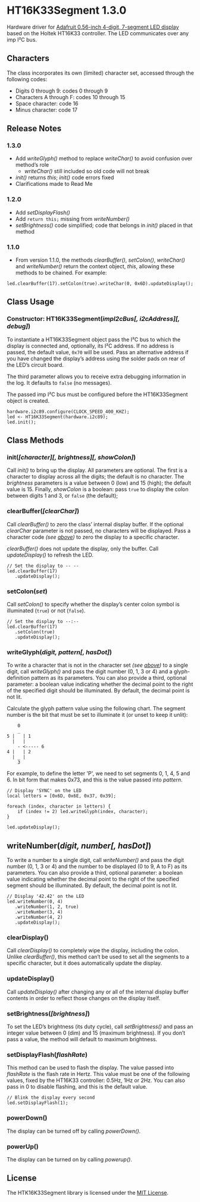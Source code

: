 # HT16K33Segment 1.3.0

Hardware driver for [Adafruit 0.56-inch 4-digit, 7-segment LED display](http://www.adafruit.com/products/878) based on the Holtek HT16K33 controller. The LED communicates over any imp I&sup2;C bus.

## Characters

The class incorporates its own (limited) character set, accessed through the following codes:

- Digits 0 through 9: codes 0 through 9
- Characters A through F: codes 10 through 15
- Space character: code 16
- Minus character: code 17

## Release Notes

### 1.3.0

- Add *writeGlyph()* method to replace *writeChar()* to avoid confusion over method’s role
    - *writeChar()* still included so old code will not break
- *init()* returns *this*; *init()* code errors fixed
- Clarifications made to Read Me

### 1.2.0

- Add *setDisplayFlash()*
- Add `return this;` missing from *writeNumber()*
- *setBrightness()* code simplified; code that belongs in *init()* placed in that method

### 1.1.0

- From version 1.1.0, the methods *clearBuffer()*, *setColon()*, *writeChar()* and *writeNumber()* return the context object, *this*, allowing these methods to be chained. For example:

```squirrel
led.clearBuffer(17).setColon(true).writeChar(0, 0x6D).updateDisplay();
```

## Class Usage

### Constructor: HT16K33Segment(*impI2cBus[, i2cAddress][, debug]*)

To instantiate a HT16K33Segment object pass the I&sup2;C bus to which the display is connected and, optionally, its I&sup2;C address. If no address is passed, the default value, `0x70` will be used. Pass an alternative address if you have changed the display’s address using the solder pads on rear of the LED’s circuit board.

The third parameter allows you to receive extra debugging information in the log. It defaults to `false` (no messages).

The passed imp I&sup2;C bus must be configured before the HT16K33Segment object is created.

```squirrel
hardware.i2c89.configure(CLOCK_SPEED_400_KHZ);
led <- HT16K33Segment(hardware.i2c89);
led.init();
```

## Class Methods

### init(*[character][, brightness][, showColon]*)

Call *init()* to bring up the display. All parameters are optional. The first is a character to display across all the digits; the default is no character. The *brightness* parameters is a value between 0 (low) and 15 (high); the default value is 15. Finally, *showColon* is a boolean: pass `true` to display the colon between digits 1 and 3, or `false` (the default);

### clearBuffer(*[clearChar]*)

Call *clearBuffer()* to zero the class’ internal display buffer. If the optional *clearChar* parameter is not passed, no characters will be displayed. Pass a character code *(see [above](#characters))* to zero the display to a specific character.

*clearBuffer()* does not update the display, only the buffer. Call *updateDisplay()* to refresh the LED.

```squirrel
// Set the display to -- --
led.clearBuffer(17)
   .updateDisplay();
```

### setColon(*set*)

Call *setColon()* to specify whether the display’s center colon symbol is illuminated (`true`) or not (`false`).

```squirrel
// Set the display to --:--
led.clearBuffer(17)
   .setColon(true)
   .updateDisplay();
```

### writeGlyph(*digit, pattern[, hasDot]*)

To write a character that is not in the character set *(see [above](#characters))* to a single digit, call *writeGlyph()* and pass the digit number (0, 1, 3 or 4) and a glyph-definition pattern as its parameters. You can also provide a third, optional parameter: a boolean value indicating whether the decimal point to the right of the specified digit should be illuminated. By default, the decimal point is not lit.

Calculate the glyph pattern value using the following chart. The segment number is the bit that must be set to illuminate it (or unset to keep it unlit):

```
    0
    _
5 |   | 1
  |   |
    - <----- 6
4 |   | 2
  | _ |
    3
```

For example, to define the letter 'P', we need to set segments 0, 1, 4, 5 and 6. In bit form that makes 0x73, and this is the value passed into *pattern*.

```squirrel
// Display 'SYNC' on the LED
local letters = [0x6D, 0x6E, 0x37, 0x39];

foreach (index, character in letters) {
    if (index != 2) led.writeGlyph(index, character);
}

led.updateDisplay();
```

## writeNumber(*digit, number[, hasDot]*)

To write a number to a single digit, call *writeNumber()* and pass the digit number (0, 1, 3 or 4) and the number to be displayed (0 to 9, A to F) as its parameters. You can also provide a third, optional parameter: a boolean value indicating whether the decimal point to the right of the specified segment should be illuminated. By default, the decimal point is not lit.

```squirrel
// Display '42.42' on the LED
led.writeNumber(0, 4)
   .writeNumber(1, 2, true)
   .writeNumber(3, 4)
   .writeNumber(4, 2)
   .updateDisplay();
```

### clearDisplay()

Call *clearDisplay()* to completely wipe the display, including the colon. Unlike *clearBuffer()*, this method can’t be used to set all the segments to a specific character, but it does automatically update the display.

### updateDisplay()

Call *updateDisplay()* after changing any or all of the internal display buffer contents in order to reflect those changes on the display itself.

### setBrightness(*[brightness]*)

To set the LED’s brightness (its duty cycle), call *setBrightness()* and pass an integer value between 0 (dim) and 15 (maximum brightness). If you don’t pass a value, the method will default to maximum brightness.

### setDisplayFlash(*flashRate*)

This method can be used to flash the display. The value passed into *flashRate* is the flash rate in Hertz. This value must be one of the following values, fixed by the HT16K33 controller: 0.5Hz, 1Hz or 2Hz. You can also pass in 0 to disable flashing, and this is the default value.

```squirrel
// Blink the display every second
led.setDisplayFlash(1);
```

### powerDown()

The display can be turned off by calling *powerDown()*.

### powerUp()

The display can be turned on by calling *powerup()*.

## License

The HTK16K33Segment library is licensed under the [MIT License](./LICENSE).
